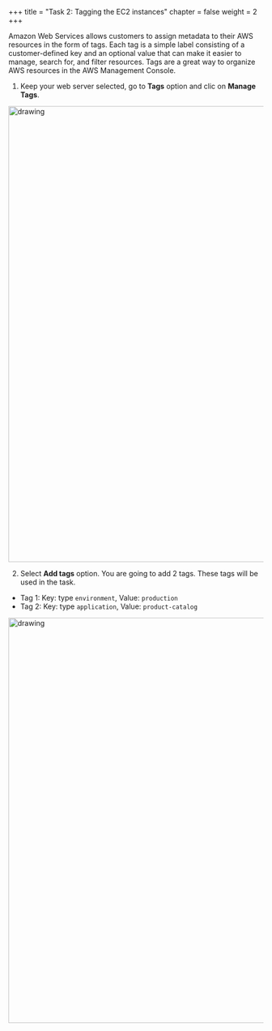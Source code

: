 +++ 
title = "Task 2: Tagging the EC2 instances" 
chapter = false 
weight = 2 
+++

Amazon Web Services allows customers to assign metadata to their AWS resources in the form
of tags. Each tag is a simple label consisting of a customer-defined key and an optional value
that can make it easier to manage, search for, and filter resources. Tags are a great way to organize AWS resources in the AWS Management Console. 

1. Keep your web server selected, go to **Tags** option and clic on **Manage Tags**.

<img src="../images/tag1.png" alt="drawing" width="900"/>

2.  Select **Add tags** option. You are going to add 2 tags. These tags will be used in the task.

* Tag 1:  Key: type <code>environment</code>, Value: <code>production</code>
* Tag 2:  Key: type <code>application</code>, Value: <code>product-catalog</code>

<img src="../images/tag2.png" alt="drawing" width="800"/>

